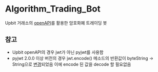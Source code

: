 # Algorithm_Trading_Bot
Upbit 거래소의 [openAPI](https://docs.upbit.com/)를 활용한 암호화폐 트레이딩 봇


## 참고
- Upbit openAPI의 경우 jwt가 아닌 pyjwt를 사용함
- pyjwt 2.0.0 이상 버전의 경우 jwt.encode() 메소드의 반환값이 byteString -> String으로 [변경](https://github.com/vimalloc/flask-jwt-extended/issues/386)되었음
  이에 encode 된 값을 decode 할 필요없음
